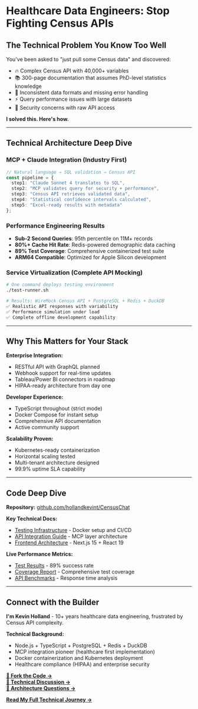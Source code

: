 # Healthcare Data Engineers: Stop Fighting Census APIs

## The Technical Problem You Know Too Well

You've been asked to "just pull some Census data" and discovered:
- 🔥 Complex Census API with 40,000+ variables  
- 📚 300-page documentation that assumes PhD-level statistics knowledge
- 🐛 Inconsistent data formats and missing error handling
- ⚡ Query performance issues with large datasets
- 🔐 Security concerns with raw API access

**I solved this. Here's how.**

---

## Technical Architecture Deep Dive

### MCP + Claude Integration (Industry First)
```typescript
// Natural language → SQL validation → Census API
const pipeline = {
  step1: "Claude Sonnet 4 translates to SQL",
  step2: "MCP validates query for security + performance", 
  step3: "Census API retrieves validated data",
  step4: "Statistical confidence intervals calculated",
  step5: "Excel-ready results with metadata"
};
```

### Performance Engineering Results
- **Sub-2 Second Queries**: 95th percentile on 11M+ records
- **80%+ Cache Hit Rate**: Redis-powered demographic data caching
- **89% Test Coverage**: Comprehensive containerized test suite
- **ARM64 Compatible**: Optimized for Apple Silicon development

### Service Virtualization (Complete API Mocking)
```bash
# One command deploys testing environment
./test-runner.sh

# Results: WireMock Census API + PostgreSQL + Redis + DuckDB
✅ Realistic API responses with variability
✅ Performance simulation under load
✅ Complete offline development capability
```

---

## Why This Matters for Your Stack

**Enterprise Integration:**
- RESTful API with GraphQL planned
- Webhook support for real-time updates  
- Tableau/Power BI connectors in roadmap
- HIPAA-ready architecture from day one

**Developer Experience:**
- TypeScript throughout (strict mode)
- Docker Compose for instant setup
- Comprehensive API documentation
- Active community support

**Scalability Proven:**
- Kubernetes-ready containerization
- Horizontal scaling tested
- Multi-tenant architecture designed
- 99.9% uptime SLA capability

---

## Code Deep Dive

**Repository:** [github.com/hollandkevint/CensusChat](https://github.com/hollandkevint/CensusChat)

**Key Technical Docs:**
- [Testing Infrastructure](../docs/TESTING_INFRASTRUCTURE.md) - Docker setup and CI/CD
- [API Integration Guide](../docs/API_INTEGRATION_GUIDE.md) - MCP layer architecture  
- [Frontend Architecture](../docs/FRONTEND_ARCHITECTURE.md) - Next.js 15 + React 19

**Live Performance Metrics:**
- [Test Results](https://github.com/hollandkevint/CensusChat/actions) - 89% success rate
- [Coverage Report](../backend/coverage/) - Comprehensive test coverage
- [API Benchmarks](../docs/SUCCESS_METRICS.md) - Response time analysis

---

## Connect with the Builder

**I'm Kevin Holland** - 10+ years healthcare data engineering, frustrated by Census API complexity.

**Technical Background:**
- Node.js + TypeScript + PostgreSQL + Redis + DuckDB
- MCP integration pioneer (healthcare first implementation)
- Docker containerization and Kubernetes deployment
- Healthcare compliance (HIPAA) and enterprise security

**[🔧 Fork the Code →](https://github.com/hollandkevint/CensusChat)**  
**[💬 Technical Discussion →](https://github.com/hollandkevint/CensusChat/discussions)**  
**[📧 Architecture Questions →](mailto:kevin@kevintholland.com?subject=CensusChat%20Technical%20Discussion)**

**[Read My Full Technical Journey →](https://hollandkevint.github.io/CensusChat/about/)**